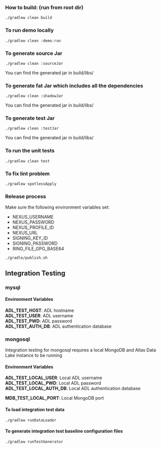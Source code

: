 ### How to build: (run from root dir)
```
./gradlew clean build
```
### To run demo locally
```
./gradlew clean :demo:run
```
### To generate source Jar
```
./gradlew clean :sourceJar  
```
You can find the generated jar in build/libs/
### To generate fat Jar which includes all the dependencies
```
./gradlew clean :shadowJar
```
You can find the generated jar in build/libs/
### To generate test Jar
```
./gradlew clean :testJar  
```
You can find the generated jar in build/libs/ 
### To run the unit tests
```
./gradlew clean test
```
### To fix lint problem
```
./gradlew spotlessApply
```
### Release process
Make sure the following environment variables set:
- NEXUS_USERNAME
- NEXUS_PASSWORD
- NEXUS_PROFILE_ID
- NEXUS_URL
- SIGNING_KEY_ID
- SIGNING_PASSWORD
- RING_FILE_GPG_BASE64

```
./gradle/publish.sh 
```

## Integration Testing
### mysql
#### Environment Variables
**ADL_TEST_HOST**: ADL hostname  
**ADL_TEST_USER**: ADL username  
**ADL_TEST_PWD**:  ADL password  
**ADL_TEST_AUTH_DB**: ADL authentication database
### mongosql
Integration testing for mongosql requires a local MongoDB and Atlas Data Lake instance to be running
#### Environment Variables
**ADL_TEST_LOCAL_USER**: Local ADL username  
**ADL_TEST_LOCAL_PWD**: Local ADL password  
**ADL_TEST_LOCAL_AUTH_DB**: Local ADL authentication database  

**MDB_TEST_LOCAL_PORT**: Local MongoDB port
#### To load integration test data
```
./gradlew runDataLoader
```
#### To generate integration test baseline configuration files
```
./gradlew runTestGenerator  
```

